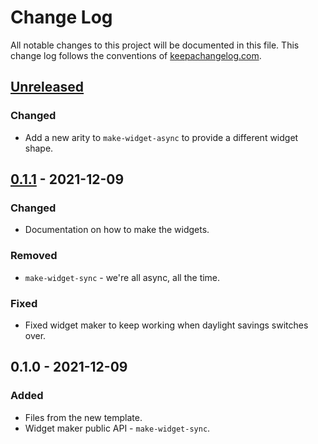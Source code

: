 # Change Log
All notable changes to this project will be documented in this file. This change log follows the conventions of [keepachangelog.com](http://keepachangelog.com/).

## [Unreleased]
### Changed
- Add a new arity to `make-widget-async` to provide a different widget shape.

## [0.1.1] - 2021-12-09
### Changed
- Documentation on how to make the widgets.

### Removed
- `make-widget-sync` - we're all async, all the time.

### Fixed
- Fixed widget maker to keep working when daylight savings switches over.

## 0.1.0 - 2021-12-09
### Added
- Files from the new template.
- Widget maker public API - `make-widget-sync`.

[Unreleased]: https://sourcehost.site/your-name/day-8/compare/0.1.1...HEAD
[0.1.1]: https://sourcehost.site/your-name/day-8/compare/0.1.0...0.1.1
